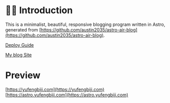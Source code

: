 # 👏🏻 Introduction

This is a minimalist, beautiful, responsive blogging program written in Astro, generated from [https://github.com/austin2035/astro-air-blog](https://github.com/austin2035/astro-air-blog). 


[Deploy Guide](https://yufengbiji.com/posts/astro-air-blog-guide)


[My blog Site](https://blog-xtr0d666.vercel.app/)

# Preview

[https://yufengbiji.com](https://yufengbiji.com)
[https://astro.yufengbiji.com](https://astro.yufengbiji.com)

